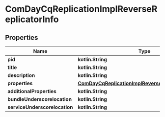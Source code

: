 
# ComDayCqReplicationImplReverseReplicatorInfo

## Properties
Name | Type | Description | Notes
------------ | ------------- | ------------- | -------------
**pid** | **kotlin.String** |  |  [optional]
**title** | **kotlin.String** |  |  [optional]
**description** | **kotlin.String** |  |  [optional]
**properties** | [**ComDayCqReplicationImplReverseReplicatorProperties**](ComDayCqReplicationImplReverseReplicatorProperties.md) |  |  [optional]
**additionalProperties** | **kotlin.String** |  |  [optional]
**bundleUnderscorelocation** | **kotlin.String** |  |  [optional]
**serviceUnderscorelocation** | **kotlin.String** |  |  [optional]



